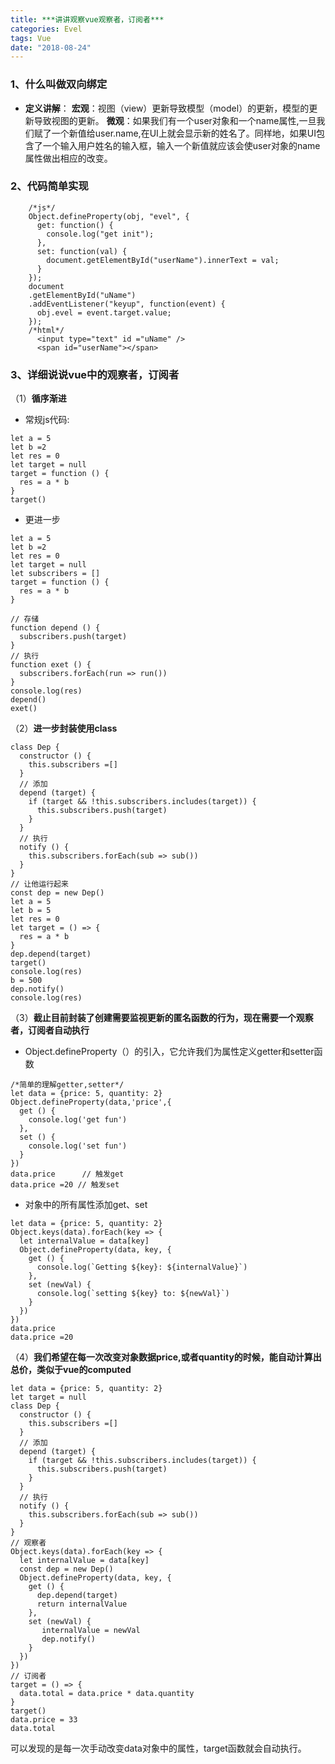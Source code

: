 ```yaml
---
title: ***讲讲观察vue观察者，订阅者***
categories: Evel
tags: Vue
date: "2018-08-24"
---
```


### 1、什么叫做双向绑定
- **定义讲解**：
**宏观**：视图（view）更新导致模型（model）的更新，模型的更新导致视图的更新。
**微观**：如果我们有一个user对象和一个name属性,一旦我们赋了一个新值给user.name,在UI上就会显示新的姓名了。同样地，如果UI包含了一个输入用户姓名的输入框，输入一个新值就应该会使user对象的name属性做出相应的改变。

### 2、代码简单实现
```
    /*js*/
    Object.defineProperty(obj, "evel", {
      get: function() {
        console.log("get init");
      },
      set: function(val) {
        document.getElementById("userName").innerText = val;
      }
    });
    document
    .getElementById("uName")
    .addEventListener("keyup", function(event) {
      obj.evel = event.target.value;
    });
    /*html*/
      <input type="text" id ="uName" />
      <span id="userName"></span>
```
 
### 3、详细说说vue中的观察者，订阅者
（1）**循序渐进**
- 常规js代码:
```
let a = 5
let b =2
let res = 0
let target = null
target = function () {
  res = a * b
}
target()
```
- 更进一步
```
let a = 5
let b =2
let res = 0
let target = null
let subscribers = []
target = function () {
  res = a * b
}

// 存储
function depend () {
  subscribers.push(target)
}
// 执行
function exet () {
  subscribers.forEach(run => run())
}
console.log(res)
depend()
exet()
```

（2）**进一步封装使用class**
```
class Dep {
  constructor () {
    this.subscribers =[]
  }
  // 添加
  depend (target) {
    if (target && !this.subscribers.includes(target)) {
      this.subscribers.push(target)
    }
  }
  // 执行
  notify () {
    this.subscribers.forEach(sub => sub())
  }
}
// 让他运行起来
const dep = new Dep()
let a = 5
let b = 5
let res = 0
let target = () => {
  res = a * b
}
dep.depend(target)
target()
console.log(res)
b = 500
dep.notify()
console.log(res)
```

（3）**截止目前封装了创建需要监视更新的匿名函数的行为，现在需要一个观察者，订阅者自动执行**
- Object.defineProperty（）的引入，它允许我们为属性定义getter和setter函数
```
/*简单的理解getter,setter*/
let data = {price: 5, quantity: 2}
Object.defineProperty(data,'price',{
  get () {
    console.log('get fun')
  },
  set () {
    console.log('set fun')
  }
})
data.price      // 触发get
data.price =20 // 触发set
```
- 对象中的所有属性添加get、set
```
let data = {price: 5, quantity: 2}
Object.keys(data).forEach(key => {
  let internalValue = data[key]
  Object.defineProperty(data, key, {
    get () {
      console.log(`Getting ${key}: ${internalValue}`)
    },
    set (newVal) {
      console.log(`setting ${key} to: ${newVal}`)
    }
  })
})
data.price
data.price =20
```
（4）**我们希望在每一次改变对象数据price,或者quantity的时候，能自动计算出总价，类似于vue的computed**
```
let data = {price: 5, quantity: 2}
let target = null
class Dep {
  constructor () {
    this.subscribers =[]
  }
  // 添加
  depend (target) {
    if (target && !this.subscribers.includes(target)) {
      this.subscribers.push(target)
    }
  }
  // 执行
  notify () {
    this.subscribers.forEach(sub => sub())
  }
}
// 观察者
Object.keys(data).forEach(key => {
  let internalValue = data[key]
  const dep = new Dep()
  Object.defineProperty(data, key, {
    get () {
      dep.depend(target)
      return internalValue
    },
    set (newVal) {
       internalValue = newVal
       dep.notify()
    }
  })
})
// 订阅者
target = () => {
  data.total = data.price * data.quantity
}
target()
data.price = 33
data.total 
```
可以发现的是每一次手动改变data对象中的属性，target函数就会自动执行。